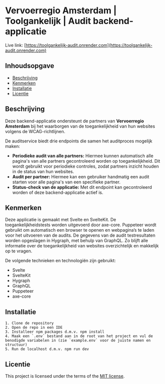 # Vervoerregio Amsterdam | Toolgankelijk | Audit backend-applicatie

Live link: [https://toolgankelijk-audit.onrender.com](https://toolgankelijk-audit.onrender.com)

## Inhoudsopgave

- [Beschrijving](#beschrijving)
- [Kenmerken](#kenmerken)
- [Installatie](#installatie)
- [Licentie](#licentie)

## Beschrijving

Deze backend-applicatie ondersteunt de partners van **Vervoerregio Amsterdam** bij het waarborgen van de toegankelijkheid van hun websites volgens de WCAG-richtlijnen.

De auditservice biedt drie endpoints die samen het auditproces mogelijk maken:

- **Periodieke audit van alle partners:** Hiermee kunnen automatisch alle pagina's van alle partners gecontroleerd worden op toegankelijkheid. Dit wordt gebruikt voor periodieke controles, zodat partners inzicht houden in de status van hun websites.
- **Audit per partner:** Hiermee kan een gebruiker handmatig een audit starten voor alle pagina's van een specifieke partner.
- **Status-check van de applicatie:** Met dit endpoint kan gecontroleerd worden of deze backend-applicatie actief is.

## Kenmerken

Deze applicatie is gemaakt met Svelte en SvelteKit. De toegankelijkheidstests worden uitgevoerd door axe-core. Puppeteer wordt gebruikt om automatisch een browser te openen en webpagina’s te laden voor het uitvoeren van de audits. De gegevens van de audit testresultaten worden opgeslagen in Hygraph, met behulp van GraphQL. Zo blijft alle informatie over de toegankelijkheid van websites overzichtelijk en makkelijk op te vragen.

De volgende technieken en technologiën zijn gebruikt:

- Svelte
- SvelteKit
- Hygraph
- GraphQL
- Puppeteer
- axe-core

## Installatie

```
1. Clone de repository
2. Open de repo in een IDE
3. Installeer npm packages d.m.v. npm install
4. Maak een `.env` bestand aan in de root van het project en vul de benodigde variabelen in (zie `example.env` voor de juiste namen en structuur)
5. Run de localhost d.m.v. npm run dev
```

## Licentie

This project is licensed under the terms of the [MIT license](./LICENSE).
